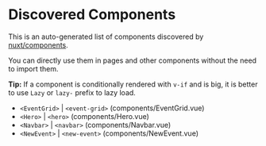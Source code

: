 # Discovered Components

This is an auto-generated list of components discovered by [nuxt/components](https://github.com/nuxt/components).

You can directly use them in pages and other components without the need to import them.

**Tip:** If a component is conditionally rendered with `v-if` and is big, it is better to use `Lazy` or `lazy-` prefix to lazy load.

- `<EventGrid>` | `<event-grid>` (components/EventGrid.vue)
- `<Hero>` | `<hero>` (components/Hero.vue)
- `<Navbar>` | `<navbar>` (components/Navbar.vue)
- `<NewEvent>` | `<new-event>` (components/NewEvent.vue)
